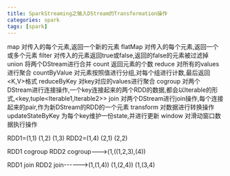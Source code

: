 ```yaml
---
title: SparkStreaming之输入DStream的Transformation操作
categories: spark  
tags: [spark]
---
```




map		对传入的每个元素,返回一个新的元素
flatMap	对传入的每个元素,返回一个或多个元素
filter	对传入的元素返回true或false,返回的false的元素被过滤掉
union	将两个DStream进行合并
count	返回元素的个数
reduce	对所有的values进行聚合
countByValue	对元素按照值进行分组,对每个组进行计数,最后返回<K,V>格式
reduceByKey		对key对应的values进行聚合
cogroup			对两个DStream进行连接操作,一个key连接起来的两个RDD的数据,都会以Iterable<V>的形式,<key,tuple<Iterable1,Iterable2>>
join	对两个DStream进行join操作,每个连接起来的pair,作为新DStream的RDD的一个元素
transform	对数据进行转换操作
updateStateByKey	为每个key维护一份state,并进行更新
window		对滑动窗口数据执行操作

RDD1=(1,1) (1,2) (1,3)
RDD2=(1,4) (2,1) (2,2)

RDD1 cogroup RDD2
cogroup--->(1,((1,2,3),(4))

RDD1 join RDD2
join------>(1,(1,4))  (1,(2,4))	  (1,(3,4)

